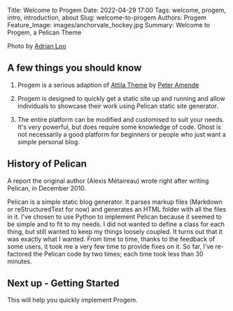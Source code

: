 Title: Welcome to Progem
Date: 2022-04-29 17:00
Tags: welcome, progem, intro, introduction, about
Slug: welcome-to-progem
Authors: Progem
Feature_Image: images/anchorvale_hockey.jpg
Summary: Welcome to Progem, a Pelican Theme

Photo by [Adrian Loo](https://github.com/spydermaxi)

## A few things you should know

1. Progem is a serious adaption of [Attila Theme](https://github.com/zutrinken/attila) by [Peter Amende](https://peteramende.de/)

2. Progem is designed to quickly get a static site up and running and allow individuals to showcase their work using Pelican static site generator.

3. The entire platform can be modified and customised to suit your needs. It's very powerful, but does require some knowledge of code. Ghost is not necessarily a good platform for beginners or people who just want a simple personal blog.

## History of Pelican

A report the original author (Alexis Métaireau) wrote right after writing Pelican, in December 2010.

Pelican is a simple static blog generator. It parses markup files (Markdown or reStructuredText for now) and generates an HTML folder with all the files in it. I’ve chosen to use Python to implement Pelican because it seemed to be simple and to fit to my needs. I did not wanted to define a class for each thing, but still wanted to keep my things loosely coupled. It turns out that it was exactly what I wanted. From time to time, thanks to the feedback of some users, it took me a very few time to provide fixes on it. So far, I’ve re-factored the Pelican code by two times; each time took less than 30 minutes.

## Next up - Getting Started

This will help you quickly implement Progem.

